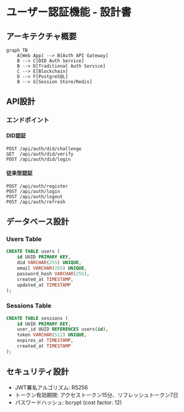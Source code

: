 # ユーザー認証機能 - 設計書

## アーキテクチャ概要

```mermaid
graph TB
    A[Web App] --> B[Auth API Gateway]
    B --> C[DID Auth Service]
    B --> D[Traditional Auth Service]
    C --> E[Blockchain]
    D --> F[PostgreSQL]
    B --> G[Session Store/Redis]
```

## API設計

### エンドポイント

#### DID認証
```
POST /api/auth/did/challenge
GET  /api/auth/did/verify
POST /api/auth/did/login
```

#### 従来型認証
```
POST /api/auth/register
POST /api/auth/login
POST /api/auth/logout
POST /api/auth/refresh
```

## データベース設計

### Users Table
```sql
CREATE TABLE users (
    id UUID PRIMARY KEY,
    did VARCHAR(255) UNIQUE,
    email VARCHAR(255) UNIQUE,
    password_hash VARCHAR(255),
    created_at TIMESTAMP,
    updated_at TIMESTAMP
);
```

### Sessions Table
```sql
CREATE TABLE sessions (
    id UUID PRIMARY KEY,
    user_id UUID REFERENCES users(id),
    token VARCHAR(512) UNIQUE,
    expires_at TIMESTAMP,
    created_at TIMESTAMP
);
```

## セキュリティ設計

- JWT署名アルゴリズム: RS256
- トークン有効期限: アクセストークン15分、リフレッシュトークン7日
- パスワードハッシュ: bcrypt (cost factor: 12)